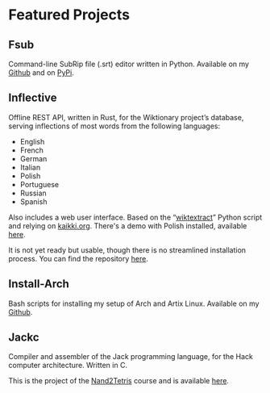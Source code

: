 # Featured Projects

## Fsub
Command-line SubRip file (.srt) editor written in Python. Available on my
[Github](https://github.com/augustogunsch/fsub) and on
[PyPi](https://pypi.org/project/fsub/).

## Inflective
Offline REST API, written in Rust, for the Wiktionary project’s database,
serving inflections of most words from the following languages:

- English
- French
- German
- Italian
- Polish
- Portuguese
- Russian 
- Spanish

Also includes a web user interface. Based on the “[wiktextract](https://pypi.org/project/wiktextract)” Python script
and relying on [kaikki.org](https://kaikki.org). There's a demo with Polish
installed, available <a href="http://augustogunsch.com:8000"
target="_blank">here</a>.

It is not yet ready but usable, though there is no streamlined installation
process. You can find the repository
[here](https://github.com/augustogunsch/inflectived).

## Install-Arch
Bash scripts for installing my setup of Arch and Artix Linux. Available on my
[Github](https://github.com/augustogunsch/install-arch).

## Jackc
Compiler and assembler of the Jack programming language, for the Hack computer architecture. Written in C.

This is the project of the [Nand2Tetris](https://www.nand2tetris.org) course
and is available [here](https://github.com/augustogunsch/jackc).
